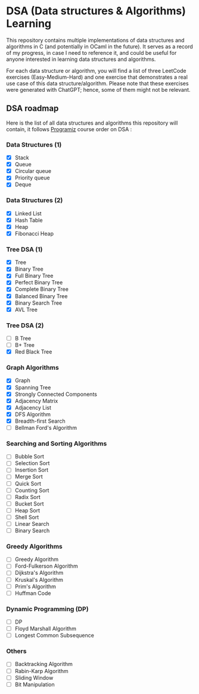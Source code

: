 # DSA (Data structures & Algorithms) Learning

This repository contains multiple implementations of data structures and algorithms in C (and potentially in OCaml in the future). It serves as a record of my progress, in case I need to reference it, and could be useful for anyone interested in learning data structures and algorithms.

For each data structure or algorithm, you will find a list of three LeetCode exercises (Easy-Medium-Hard) and one exercise that demonstrates a real use case of this data structure/algorithm. Please note that these exercises were generated with ChatGPT; hence, some of them might not be relevant.

## DSA roadmap

Here is the list of all data structures and algorithms this repository will contain, it follows [Programiz](https://www.programiz.com/dsa) course order on DSA :

### Data Structures (1)

- [x]  Stack
- [x]  Queue
- [x]  Circular queue
- [x]  Priority queue
- [x]  Deque

### Data Structures (2)

- [x]  Linked List
- [x]  Hash Table
- [x]  Heap
- [x]  Fibonacci Heap

### Tree DSA (1)

- [x]  Tree
- [x]  Binary Tree
- [x]  Full Binary Tree
- [x]  Perfect Binary Tree
- [x]  Complete Binary Tree
- [x]  Balanced Binary Tree
- [x]  Binary Search Tree
- [x]  AVL Tree

### Tree DSA (2)

- [ ]  B Tree
- [ ]  B+ Tree
- [x]  Red Black Tree

### Graph Algorithms

- [x]  Graph
- [x]  Spanning Tree
- [x]  Strongly Connected Components
- [x]  Adjacency Matrix
- [x]  Adjacency List
- [x]  DFS Algorithm
- [x]  Breadth-first Search
- [ ]  Bellman Ford's Algorithm

### Searching and Sorting Algorithms

- [ ]  Bubble Sort
- [ ]  Selection Sort
- [ ]  Insertion Sort
- [ ]  Merge Sort
- [ ]  Quick Sort
- [ ]  Counting Sort
- [ ]  Radix Sort
- [ ]  Bucket Sort
- [ ]  Heap Sort
- [ ]  Shell Sort
- [ ]  Linear Search
- [ ]  Binary Search

### Greedy Algorithms

- [ ]  Greedy Algorithm
- [ ]  Ford-Fulkerson Algorithm
- [ ]  Dijkstra's Algorithm
- [ ]  Kruskal's Algorithm
- [ ]  Prim's Algorithm
- [ ]  Huffman Code

### Dynamic Programming (DP)

- [ ]  DP
- [ ]  Floyd Marshall Algorithm
- [ ]  Longest Common Subsequence

### Others

- [ ]  Backtracking Algorithm
- [ ]  Rabin-Karp Algorithm
- [ ]  Sliding Window
- [ ]  Bit Manipulation